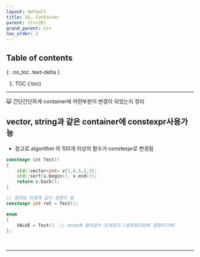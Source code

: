 ```yaml
---
layout: default
title: 16. Container
parent: (C++20)
grand_parent: C++
nav_order: 2
---
```


## Table of contents
{: .no_toc .text-delta }

1. TOC
{:toc}

---

😺 간단간단하게 container에 어떤부분이 변경이 되었는지 정리

## vector, string과 같은 container에 constexpr사용가능
    
* 참고로 algorithm 의 100개 이상의 함수가 constexpr로 변경됨

```cpp
constexpr int Test()
{
    std::vector<int> v{1,4,5,2,3};
    std::sort(v.begin(), v.end());
    return v.back();
}

// 컴파일 타임에 값이 결정이 됨
constexpr int ret = Test();

enum
{
    VALUE = Test()  // enum에 들어갈수 있게된다.(컴파일타임에 결정되기에)  
};
```

<br>

---
